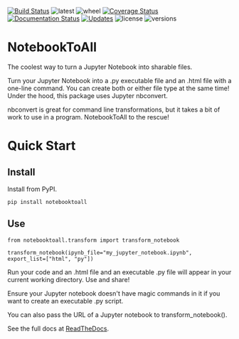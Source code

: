 [![Build Status](https://travis-ci.org/notebooktoall/notebooktoall.svg?branch=master)](https://travis-ci.org/notebooktoall/notebooktoall)
![latest](https://img.shields.io/pypi/v/notebooktoall.svg?style=flat) ![wheel](https://img.shields.io/pypi/wheel/notebooktoall.svg?style=flat) [![Coverage Status](https://coveralls.io/repos/github/notebooktoall/notebooktoall/badge.svg?branch=master)](https://coveralls.io/github/notebooktoall/notebooktoall?branch=master) [![Documentation Status](https://readthedocs.org/projects/pyup/badge/?version=latest)](https://pyup.readthedocs.io/en/latest/?badge=latest)
[![Updates](https://pyup.io/repos/github/notebooktoall/notebooktoall/shield.svg)](https://pyup.io/repos/github/notebooktoall/notebooktoall/)
![license](https://img.shields.io/pypi/l/notebooktoall.svg?style=flat)
![versions](https://img.shields.io/pypi/pyversions/notebooktoall.svg?style=flat)


# NotebookToAll
The coolest way to turn a Jupyter Notebook into sharable files.

Turn your Jupyter Notebook into a .py executable file and an .html file with a one-line command. You can create both or either file type at the same time! Under the hood, this package uses Jupyter nbconvert.

nbconvert is great for command line transformations, but it takes a bit of work to use in a program. NotebookToAll to the rescue!

# Quick Start

## Install
Install from PyPI.

`pip install notebooktoall`

## Use

```
from notebooktoall.transform import transform_notebook

transform_notebook(ipynb_file="my_jupyter_notebook.ipynb", export_list=["html", "py"])
```

Run your code and an .html file and an executable .py file will appear in your current working directory. Use and share!

Ensure your Jupyter notebook doesn't have magic commands in it if you want to create an executable .py script.

You can also pass the URL of a Jupyter notebook to transform_notebook().

See the full docs at [ReadTheDocs](https://notebooktoall.readthedocs.io/en/latest/index.html).
